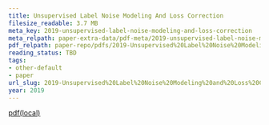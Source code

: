 ```yaml
---
title: Unsupervised Label Noise Modeling And Loss Correction
filesize_readable: 3.7 MB
meta_key: 2019-unsupervised-label-noise-modeling-and-loss-correction
meta_relpath: paper-extra-data/pdf-meta/2019-unsupervised-label-noise-modeling-and-loss-correction.yaml
pdf_relpath: paper-repo/pdfs/2019-Unsupervised%20Label%20Noise%20Modeling%20and%20Loss%20Correction.pdf
reading_status: TBD
tags:
- other-default
- paper
url_slug: 2019-Unsupervised%20Label%20Noise%20Modeling%20and%20Loss%20Correction
year: 2019
---
```


[pdf(local)](../../paper-repo/pdfs/2019-Unsupervised%20Label%20Noise%20Modeling%20and%20Loss%20Correction.pdf)
